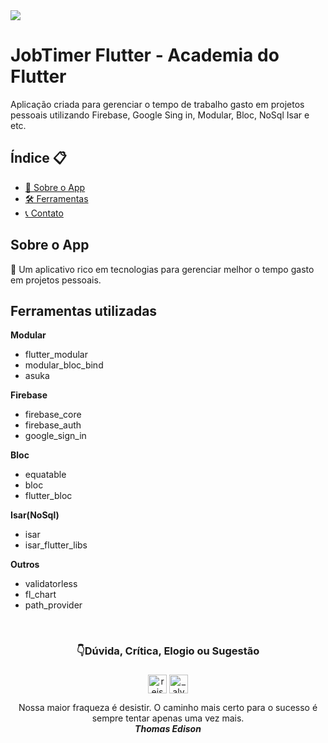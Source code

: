<img src="https://img.shields.io/badge/Version-1.0.0-green"> 
<!-- <img src="https://img.shields.io/badge/license-MIT-blue">  -->

# JobTimer Flutter - Academia do Flutter

Aplicação criada para gerenciar o tempo de trabalho gasto em projetos pessoais utilizando Firebase, Google Sing in, Modular, Bloc, NoSql Isar e etc.

<h2>Índice 📋</h2>

   <p>

   <!--- [📖 Sobre o App](#Sobre-o-App)
   - [👨🏽‍💻 Desenvolvimento](#Sobre-o-desenvolvimento)
   - [📱 Screenshots](#Screenshots)
   - [❓ Desafios](#Desafios)
   - [🛠 Ferramentas](#Ferramentas-utilizadas)
   - [📞 Contato](#-d%C3%BAvida-cr%C3%ADtica-elogio-ou-sugest%C3%A3o)
   - [📝 Licença](#LICENSE) -->

   - [📖 Sobre o App](#Sobre-o-App)
   - [🛠 Ferramentas](#Ferramentas-utilizadas)
   - [📞 Contato](#d%C3%BAvida-cr%C3%ADtica-elogio-ou-sugest%C3%A3o)

   </p>

<h2>Sobre o App</h2>

<p>
📱 Um aplicativo rico em tecnologias para gerenciar melhor o tempo gasto em projetos pessoais.
</p>

<!--
<h2>Screenshots</h2>
<p>
   <img src="https://github.com/alvaroreis/flutter_state_manager/blob/main/screenshots/code1.png" height="700" title="Tela de Home">
   <img src="https://github.com/alvaroreis/flutter_state_manager/blob/main/screenshots/code2.png" height="700" title="Formulário do calculo">
   <img src="https://github.com/alvaroreis/flutter_state_manager/blob/main/screenshots/code3.png" height="700" title="Formulário do calculo com erro de validação">
</p>
<br />

 <h2>Sobre o desenvolvimento</h2>
<p>
Com toda certeza o cosumo de api é fundamental na vida de um dev, e principalmente no formato json. Esse módulo foi justamente para detalhar o consumo de uma api com os dados em formato json e transformando em uma classe do dart.
</p>

<h2>Desafios</h2>
<p>

<a href="https://github.com/DuhAlonso/desafio_dart_consumo_api
">Desafio 01</a>

</p>

<h2>Como Utilizar</h2>
<p>
É necessário configurar o <a href="https://pub.dev/packages/dartion">Dartion</a>, para isso rode o seguinte comando.

    dart pub global activate dartion

Talves seja necessário adicionar a variavel de ambiente.

    export PATH="$PATH":"$HOME/.pub-cache/bin"

Depois abra a pasta backend do projeto no terminal e digite o seguinte comnndo

    dartion serve

</p>
-->
<h2>Ferramentas utilizadas</h2>
<p>

**Modular**
- flutter_modular
- modular_bloc_bind 
- asuka

**Firebase**
- firebase_core
- firebase_auth
- google_sign_in

**Bloc**
- equatable
- bloc
- flutter_bloc 

**Isar(NoSql)**
- isar
- isar_flutter_libs

**Outros**
- validatorless
- fl_chart
- path_provider

</p>

</br>

<h3 align="center">👇Dúvida, Crítica, Elogio ou Sugestão</h3>
<p align="center">
  <a href="https://linkedin.com/in/reisalvaro" target="blank"
    ><img
      align="center"
      src="https://img.shields.io/badge/LinkedIn-0077B5?style=for-the-badge&logo=linkedin&logoColor=white"
      alt="reisalvaro"
      height="30"
      style="margin-top: 5px;max-width: 100%;"
  /></a>
  <a href="https://instagram.com/_alvaroreis" target="blank"
    ><img
      align="center"
      src="https://img.shields.io/badge/Instagram-E4405F?style=for-the-badge&logo=instagram&logoColor=white"
      alt="_alvaroreis"
      height="30"
      style="margin-top: 5px;max-width: 100%;"
  /></a>
 <!-- <a href="https://discord.gg/LUIZ#4547" target="blank"
    ><img
      align="center"
      src="https://img.shields.io/badge/Discord-7289DA?style=for-the-badge&logo=discord&logoColor=white"
      alt="LUIZ#4547"
      height="30"
      style="margin-top: 5px;max-width: 100%;"
  /></a> -->
</p>

<p align="center">Nossa maior fraqueza é desistir. O caminho mais certo para o sucesso é sempre tentar apenas uma vez mais.
<br /> <strong><i>Thomas Edison</i></strong></p> 

<!-- 
<p align="center">O sucesso é a soma de pequenos esforços repetidos dia após dia. <br /> <strong><i>Robert Collier</i></strong></p>
-->
<!-- <h2>LICENSE</h2>

MIT License © [Alvaro Barros](https://github.com/alvaroreis/flutter_state_manager/blob/master/LICENSE.md) -->

<!-- gerando debug.keystore
```
keytool -list -v -alias androiddebugkey -keystore $env:ANDROID_HOME\.android\debug.keystore
``` -->

